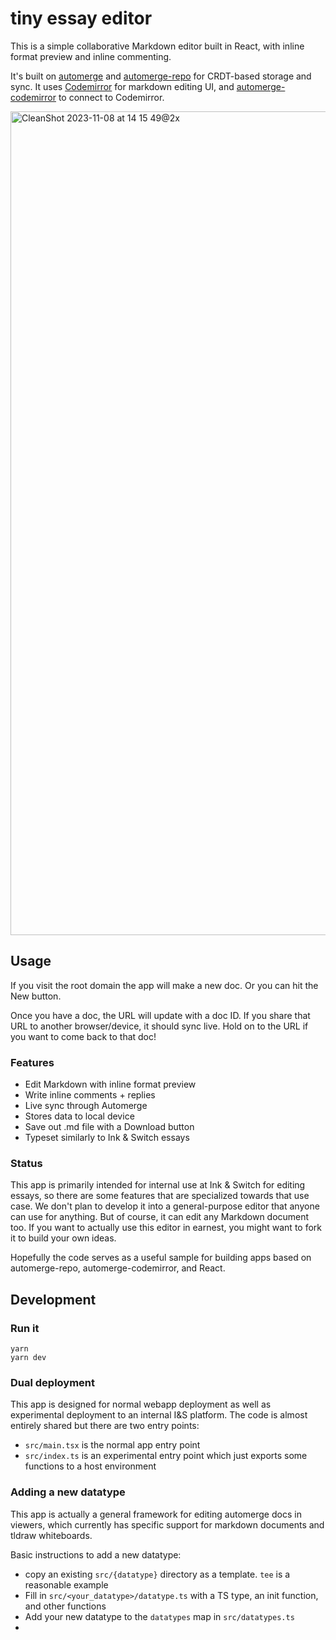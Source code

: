 # tiny essay editor

This is a simple collaborative Markdown editor built in React, with inline format preview and inline commenting.

It's built on [automerge](https://github.com/automerge/automerge) and [automerge-repo](https://github.com/automerge/automerge-repo) for CRDT-based storage and sync. It uses [Codemirror](https://codemirror.net/) for markdown editing UI, and [automerge-codemirror](https://github.com/automerge/automerge-codemirror) to connect to Codemirror.

<img width="1318" alt="CleanShot 2023-11-08 at 14 15 49@2x" src="https://github.com/inkandswitch/tiny-essay-editor/assets/934016/672e0642-0ecd-47f6-8595-be2629a4e265">

## Usage

If you visit the root domain the app will make a new doc. Or you can hit the New button.

Once you have a doc, the URL will update with a doc ID. If you share that URL to another browser/device, it should sync live. Hold on to the URL if you want to come back to that doc!

### Features

- Edit Markdown with inline format preview
- Write inline comments + replies
- Live sync through Automerge
- Stores data to local device
- Save out .md file with a Download button
- Typeset similarly to Ink & Switch essays

### Status

This app is primarily intended for internal use at Ink & Switch for editing essays, so there are some features that are specialized towards that use case. We don't plan to develop it into a general-purpose editor that anyone can use for anything. But of course, it can edit any Markdown document too. If you want to actually use this editor in earnest, you might want to fork it to build your own ideas.

Hopefully the code serves as a useful sample for building apps based on automerge-repo, automerge-codemirror, and React.

## Development

### Run it

```
yarn
yarn dev
```

### Dual deployment

This app is designed for normal webapp deployment as well as experimental deployment to an internal I&S platform. The code is almost entirely shared but there are two entry points:

- `src/main.tsx` is the normal app entry point
- `src/index.ts` is an experimental entry point which just exports some functions to a host environment

### Adding a new datatype

This app is actually a general framework for editing automerge docs in viewers, which currently has specific support for markdown documents and tldraw whiteboards.

Basic instructions to add a new datatype:

- copy an existing `src/{datatype}` directory as a template. `tee` is a reasonable example
- Fill in `src/<your_datatype>/datatype.ts` with a TS type, an init function, and other functions
- Add your new datatype to the `datatypes` map in `src/datatypes.ts`
-